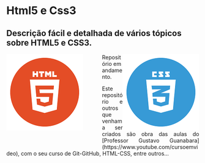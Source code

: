 # Html5 e Css3
## Descrição fácil e detalhada de vários tópicos sobre HTML5 e CSS3.

 <img src="html5.png" width="200" align="left" style="margin-right: 50px; margin-bottom: 50px"/>

 <img src="css3.png" width="200" align="right"/>
 
 <p>Repositório em andamento.</p>

 <p style="text-align: justify">Este repositório e outros que venham a ser criados são obra das aulas do [Professor Gustavo Guanabara](https://www.youtube.com/cursoemvideo), com o seu curso de Git-GitHub, HTML-CSS, entre outros...</p>

